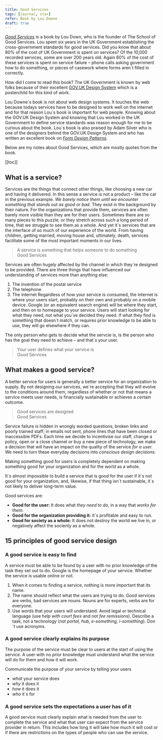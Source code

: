 ```yaml
---
title: Good Services
tags: [journal, star]
refer: Book by Lou Downe
draft: true
---
```

[<cite>Good Services</cite>](https://good.services/home) is a book by Lou Down, who is the founder of The School of Good Services. Lou spent six years in the UK Government establishing the cross-government standards for good services. Did you know that about 80% of the cost of UK Government is spent on services? Of the 10,000 recorded services, some are over 200 years old. Again 60% of the cost of these services is spent on service failure – phone calls asking government how to do something, or pieces of casework where forms aren´t filled in correctly.

How did I come to read this book? The UK Government is known by web folks because of their excellent [GOV.UK Design System](https://design-system.service.gov.uk/) which is a posterchild for this kind of work. 

Lou Downe´s book is not about web design systems. It touches the web because todays services have to be designed to work well on the internet and for that reason Lou´s book is important for web people. Knowing about the GOV.UK Design System and knowing that Lou worked in the UK Government to define service standards was reason enough for me to be curious about the book. Lou´s book is also praised by Adam Silver who is one of the designers behind the GOV.UK Design System and who has written an excellent book on [<cite>Form Design Patterns</cite>](https://formdesignpatterns.com/). 

Below are my notes about Good Services, which are mostly quotes from the book.

[[toc]]

## What is a service?

Services are the things that connect other things, like choosing a new car and having it delivered. In this sense a service is not a product – like the car in the previous example. *We barely notice them until we encounter something that stands out as good or bad.* They exist in the background by their nature. For the organizations that provide them, services are often barely more visible than they are for their users. Sometimes there are so many pieces to this puzzle, or they stretch across such a long period of time, that we struggle to see them as a whole. And yet it´s services that are the interface of so much of our experience of the world. From having children, getting married, moving house and, ultimately, death, services facilitate some of the most important moments in our lives.

<blockquote class="bleed-right">
A service is something that helps someone to do something
<footer>Good Services</footer>
</blockquote>
	
Services are often hugely affected by the channel in which they´re designed to be provided. There are three things that have influenced our understanding of services more than anything else: 

1. The invention of the postal service
2. The telephone
3. The internet
Regardless of how your service is consumed, the internet is where your users start, probably on their own and probably on a mobile device. Google (or an equivalent search engine) will be where they start, and then on to homepage to your service. Users will start looking for what they need, not what you´ve decided they need. If what they find is something that doesn´t match, or requires prior knowledge to be able to use, they will go elsewhere if they can.

The only person who gets to decide what the servcie is, is the person who has the goal they need to achieve – and that´s your user. 

<blockquote class="beed-right">
Your user defines what your service is
<footer>Good Services</footer>
</blockquote>

## What makes a good service?

A better service for users is generally a better service for an organization to supply. By not designing our services, we´re accepting that they will evolve to the conditions around them, regardless of whether or not that means a service meets user needs, is financially sustainable or achieves a certain outcome.

<blockquote class="bleed-right">
Good services are designed
<footer>Good Services</footer>
</blockquote>

Service failure is hidden in wrongly worded questions, broken links and poorly trained staff; in emails not sent, phone lines that have been closed or inaccessible PDFs. Each time we decide to incentivise our staff, change a policy, open or a close channel or buy a new piece of technology, we make a decision that will have an impact on the quality of the service *for a user.* We need to turn these everyday decisions into *conscious design decisions.*

Making something good for users is completely dependent on making something good for your organization and for the world as a whole.

It´s almost impossible to build a service that is good for the user if it´s not good for your organization, and, likewise, if that thing isn´t sustainable, it´s not likely to deliver long-term value.

Good services are:

- **Good for the user:** It does what *they need to do,* in a way that *works for them.*
- **Good for the organization providing it:** It´s profitable and easy to run.
- **Good for society as a whole:** It does not destroy the world we live in, or negatively affect the socienty as a whole.

## 15 principles of good service design

### A good service is easy to find

A service must be able to be found by a user with no prior knowledge of the task they set out to do. Google is the homepage of your service. Whether the service is usable online or not.

1. When it comes to finding a service, nothing is more important that its name.
2. The name should reflect what the users are trying to do. Good services are verbs, bad services are nouns. Nouns are for experts, verbs are for everyone. 
3. Use words that your users will understand. Avoid legal or technical language (use *help with court fees* and not *fee remissions*). Describe a task, not a technology (not *portal, hub, e-something, i-something*). Don´t use acronyms.

### A good service clearly explains its purpose

The purpose of the service must be clear to users at the start of using the service. A user with no prior knowledge must understand what the service will do for them and how it will work.

Communicate the purpose of your service by telling your users

- *what* your service does
- *why* it does it
- *how* it does it
- *who* it´s for

### A good service sets the expectations a user has of it

A good service must clearly explain what is needed from the user to complete the service and what that user can expect from the service provider in return. This includes how long it will take how much it will cost or if there are restrictions on the types of people who can use the service.